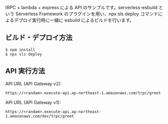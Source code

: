 tRPC + lambda + express による API のサンプルです。serverless-esbuild という Serverless Framework のプラグインを用い、npx sls deploy コマンドによるデプロイ実行時に一緒に esbuild によるビルドを行います。

## ビルド・デプロイ方法

```
$ npm install
$ npx sls deploy
```

## API 実行方法

API URL (API Gateway v2):

```
https://<randam>.execute-api.ap-northeast-1.amazonaws.com/trpc/greet
```

API URL (API Gateway v1):

```
https://<randam>.execute-api.ap-northeast-1.amazonaws.com/dev/trpc/greet
```
